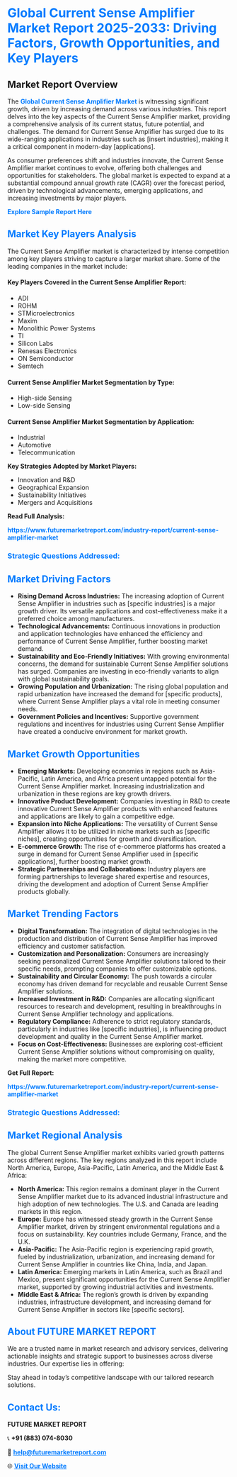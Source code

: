 <h1 style="color: #007BFF;">Global Current Sense Amplifier Market Report 2025-2033: Driving Factors, Growth Opportunities, and Key Players</h1>

<section id="overview">
<h2>Market Report Overview</h2>
<p>The <a href="https://www.futuremarketreport.com/industry-report/current-sense-amplifier-market" style="color: #007BFF; text-decoration: none;"><strong>Global Current Sense Amplifier Market</strong></a> is witnessing significant growth, driven by increasing demand across various industries. This report delves into the key aspects of the Current Sense Amplifier market, providing a comprehensive analysis of its current status, future potential, and challenges. The demand for Current Sense Amplifier has surged due to its wide-ranging applications in industries such as [insert industries], making it a critical component in modern-day [applications].</p>
<p>As consumer preferences shift and industries innovate, the Current Sense Amplifier market continues to evolve, offering both challenges and opportunities for stakeholders. The global market is expected to expand at a substantial compound annual growth rate (CAGR) over the forecast period, driven by technological advancements, emerging applications, and increasing investments by major players.</p>
</section>

<section id="overview">
<p><a href="https://www.futuremarketreport.com/request-sample/reportId=76847" style="color: #007BFF; text-decoration: none;"><strong>Explore Sample Report Here</strong></a></p>
</section>

<section id="key-players">
<h2 style="color: #007BFF;">Market Key Players Analysis</h2>
<p>The Current Sense Amplifier market is characterized by intense competition among key players striving to capture a larger market share. Some of the leading companies in the market include:</p>
<h4>Key Players Covered in the Current Sense Amplifier Report:</h4>
<ul><li>ADI</li><li>ROHM</li><li>STMicroelectronics</li><li>Maxim</li><li>Monolithic Power Systems</li><li>TI</li><li>Silicon Labs</li><li>Renesas Electronics</li><li>ON Semiconductor</li><li>Semtech</li></ul>
<h4>Current Sense Amplifier Market Segmentation by Type:</h4>
<ul><li>High-side Sensing</li><li>Low-side Sensing</li></ul>

<h4>Current Sense Amplifier Market Segmentation by Application:</h4>
<ul><li>Industrial</li><li>Automotive</li><li>Telecommunication</li></ul>
<p><strong>Key Strategies Adopted by Market Players:</strong></p>
<ul>
<li>Innovation and R&D</li>
<li>Geographical Expansion</li>
<li>Sustainability Initiatives</li>
<li>Mergers and Acquisitions</li>
</ul>
</section>

<section>
<p><strong>Read Full Analysis: </strong></p><a href="https://www.futuremarketreport.com/industry-report/current-sense-amplifier-market" style="color: #007BFF; text-decoration: none;"><strong>https://www.futuremarketreport.com/industry-report/current-sense-amplifier-market</strong></a>
<h3 style="color: #007BFF;">Strategic Questions Addressed:</h3>
</section>

<section id="driving-factors">
<h2 style="color: #007BFF;">Market Driving Factors</h2>
<ul>
<li><strong>Rising Demand Across Industries:</strong> The increasing adoption of Current Sense Amplifier in industries such as [specific industries] is a major growth driver. Its versatile applications and cost-effectiveness make it a preferred choice among manufacturers.</li>
<li><strong>Technological Advancements:</strong> Continuous innovations in production and application technologies have enhanced the efficiency and performance of Current Sense Amplifier, further boosting market demand.</li>
<li><strong>Sustainability and Eco-Friendly Initiatives:</strong> With growing environmental concerns, the demand for sustainable Current Sense Amplifier solutions has surged. Companies are investing in eco-friendly variants to align with global sustainability goals.</li>
<li><strong>Growing Population and Urbanization:</strong> The rising global population and rapid urbanization have increased the demand for [specific products], where Current Sense Amplifier plays a vital role in meeting consumer needs.</li>
<li><strong>Government Policies and Incentives:</strong> Supportive government regulations and incentives for industries using Current Sense Amplifier have created a conducive environment for market growth.</li>
</ul>
</section>

<section id="growth-opportunities">
<h2 style="color: #007BFF;">Market Growth Opportunities</h2>
<ul>
<li><strong>Emerging Markets:</strong> Developing economies in regions such as Asia-Pacific, Latin America, and Africa present untapped potential for the Current Sense Amplifier market. Increasing industrialization and urbanization in these regions are key growth drivers.</li>
<li><strong>Innovative Product Development:</strong> Companies investing in R&D to create innovative Current Sense Amplifier products with enhanced features and applications are likely to gain a competitive edge.</li>
<li><strong>Expansion into Niche Applications:</strong> The versatility of Current Sense Amplifier allows it to be utilized in niche markets such as [specific niches], creating opportunities for growth and diversification.</li>
<li><strong>E-commerce Growth:</strong> The rise of e-commerce platforms has created a surge in demand for Current Sense Amplifier used in [specific applications], further boosting market growth.</li>
<li><strong>Strategic Partnerships and Collaborations:</strong> Industry players are forming partnerships to leverage shared expertise and resources, driving the development and adoption of Current Sense Amplifier products globally.</li>
</ul>
</section>

<section id="trending-factors">
<h2 style="color: #007BFF;">Market Trending Factors</h2>
<ul>
<li><strong>Digital Transformation:</strong> The integration of digital technologies in the production and distribution of Current Sense Amplifier has improved efficiency and customer satisfaction.</li>
<li><strong>Customization and Personalization:</strong> Consumers are increasingly seeking personalized Current Sense Amplifier solutions tailored to their specific needs, prompting companies to offer customizable options.</li>
<li><strong>Sustainability and Circular Economy:</strong> The push towards a circular economy has driven demand for recyclable and reusable Current Sense Amplifier solutions.</li>
<li><strong>Increased Investment in R&D:</strong> Companies are allocating significant resources to research and development, resulting in breakthroughs in Current Sense Amplifier technology and applications.</li>
<li><strong>Regulatory Compliance:</strong> Adherence to strict regulatory standards, particularly in industries like [specific industries], is influencing product development and quality in the Current Sense Amplifier market.</li>
<li><strong>Focus on Cost-Effectiveness:</strong> Businesses are exploring cost-efficient Current Sense Amplifier solutions without compromising on quality, making the market more competitive.</li>
</ul>
</section>

<section>
<p><strong>Get Full Report: </strong></p><a href="https://www.futuremarketreport.com/industry-report/current-sense-amplifier-market" style="color: #007BFF; text-decoration: none;"><strong>https://www.futuremarketreport.com/industry-report/current-sense-amplifier-market</strong></a>
<h3 style="color: #007BFF;">Strategic Questions Addressed:</h3>
</section>


<section id="regional-analysis">
<h2 style="color: #007BFF;">Market Regional Analysis</h2>
<p>The global Current Sense Amplifier market exhibits varied growth patterns across different regions. The key regions analyzed in this report include North America, Europe, Asia-Pacific, Latin America, and the Middle East & Africa:</p>
<ul>
<li><strong>North America:</strong> This region remains a dominant player in the Current Sense Amplifier market due to its advanced industrial infrastructure and high adoption of new technologies. The U.S. and Canada are leading markets in this region.</li>
<li><strong>Europe:</strong> Europe has witnessed steady growth in the Current Sense Amplifier market, driven by stringent environmental regulations and a focus on sustainability. Key countries include Germany, France, and the U.K.</li>
<li><strong>Asia-Pacific:</strong> The Asia-Pacific region is experiencing rapid growth, fueled by industrialization, urbanization, and increasing demand for Current Sense Amplifier in countries like China, India, and Japan.</li>
<li><strong>Latin America:</strong> Emerging markets in Latin America, such as Brazil and Mexico, present significant opportunities for the Current Sense Amplifier market, supported by growing industrial activities and investments.</li>
<li><strong>Middle East & Africa:</strong> The region’s growth is driven by expanding industries, infrastructure development, and increasing demand for Current Sense Amplifier in sectors like [specific sectors].</li>
</ul>
</section>

<footer>
<h2 style="color: #007BFF;">About FUTURE MARKET REPORT</h2>
<p>We are a trusted name in market research and advisory services, delivering actionable insights and strategic support to businesses across diverse industries. Our expertise lies in offering:</p>

<p>Stay ahead in today’s competitive landscape with our tailored research solutions.</p>

<h2 style="color: #007BFF;">Contact Us:</h2>
<p><strong>FUTURE MARKET REPORT</strong></p>
<p>📞 <strong>+91 (883) 074-8030</strong></p>
<p>📧 <strong><a href="mailto:help@futuremarketreport.com" style="color: #007BFF;">help@futuremarketreport.com</a></strong></p>
<p>🌐 <strong><a href="https://www.futuremarketreport.com/" style="color: #007BFF;">Visit Our Website</a></strong></p>
</footer>